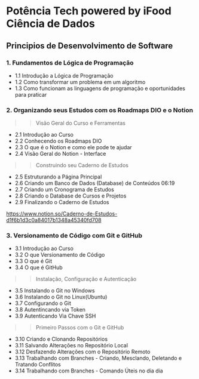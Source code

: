 # Potência Tech powered by iFood  Ciência de Dados

## Principios de Desenvolvimento de Software

### 1. Fundamentos de Lógica de Programação
 - 1.1 Introdução a Lógica de Programação
 - 1.2 Como transformar um problema em um algoritmo
 - 1.3 Como funcionam as linguagens de programação e oportunidades para praticar

### 2. Organizando seus Estudos com os Roadmaps DIO e o Notion
>> Visão Geral do Curso e Ferramentas
  - 2.1 Introdução ao Curso
  - 2.2 Conhecendo os Roadmaps DIO
  - 2.3 O que é o Notion e como ele pode te ajudar
  - 2.4 Visão Geral do Notion - Interface
>> Construindo seu Caderno de Estudos
  - 2.5 Estruturando a Página Principal
  - 2.6 Criando um Banco de Dados (Database) de Conteúdos 06:19
  - 2.7 Criando um Cronograma de Estudos
  - 2.8 Criando o Database de Cursos e Projetos
  - 2.9 Finalizando o Caderno de Estudos

  https://www.notion.so/Caderno-de-Estudos-d1f6b1d3c0a84017b1348a45340fd708
    
### 3. Versionamento de Código com Git e GitHub
- 3.1 Introdução ao Curso
- 3.2 O que Versionamento de Código
- 3.3 O que é Git
- 3.4 O que é GitHub
  
>> Instalação, Configuração e Autenticação

- 3.5 Instalando o Git no Windows
- 3.6 Instalando o Git no Linux(Ubuntu)
- 3.7 Configurando o Git
- 3.8 Autentincando via Token
- 3.9 Autenticando Via Chave SSH

>> Primeiro Passos com o Git e GitHub

- 3.10 Criando e Clonando Repositórios
- 3.11 Salvando Alterações no Repositório Local
- 3.12 Desfazendo Alterações com o Repositório Remoto
- 3.13 Trabalhando com Branches - Criando, Mesclando, Deletando e Tratando Conflitos
- 3.14 Trabalhando com Branches - Comando Úteis no dia dia
